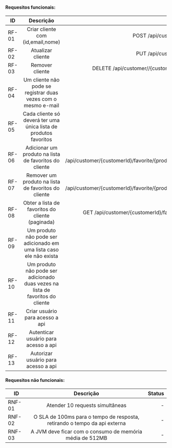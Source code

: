 
####  Requesitos funcionais:

| ID     |                Descrição                                                        |     API                                                   |   Status   |  Teste   |
|--------|:-------------------------------------------------------------------------------:|----------------------------------------------------------:|-----------:|---------:|
| RF-01  | Criar cliente com (id,email,nome)                                               |  POST /api/customer/                                      |  Atendido  | `CustomerITest.shouldCreateCustomer()` |
| RF-02  | Atualizar cliente                                                               |  PUT  /api/customer/                                      |  Atendido  | `CustomerITest.shouldUpdateCustomer()` |
| RF-03  | Remover cliente                                                                 |  DELETE  /api/customer//{customerId}/                     |  Atendido  | `CustomerITest.shouldRemovalCustomer()` |
| RF-04  | Um cliente não pode se registrar duas vezes com o mesmo e-mail                  |      -                                                    |  Atendido  | `CustomerITest.shouldDoNotCreateCustomerBecauseMailDuplicated()` |
| RF-05  | Cada cliente só deverá ter uma única lista de produtos favoritos                |      -                                                    |  Atendido  |    -    |
| RF-06  | Adicionar um produto na lista de favoritos  do cliente                          |   POST /api/customer/{customerId}/favorite/{productId}/   |  Atendido  | `ProductFavoriteITest.shouldAddProductFavorite()` |
| RF-07  | Remover um produto na lista de favoritos  do cliente                            |   POST /api/customer/{customerId}/favorite/{productId}/   |  Atendido  | `ProductFavoriteITest.shouldRemoveProductFavorite()` | 
| RF-08  | Obter a lista de favoritos  do cliente (paginada)                               |   GET /api/customer/{customerId}/favorite/                |  Atendido  | `ProductFavoriteITest.shouldListFavorites()` |
| RF-09  | Um produto não pode ser adicionado em uma lista caso ele não exista             |     -                                                     |  Atendido  | `ProductFavoriteITest.shouldDoNotAddProductFavoriteBecauseNotExistsProduct()` |
| RF-10  | Um produto não pode ser adicionado duas vezes na lista de favoritos do cliente  |     -                                                     |  Atendido  | `ProductFavoriteITest.shouldDoNotAddProductFavoriteBecauseIsDuplicated()` | 
| RF-11  | Criar usuário para acesso a api                                                 |                                                           |  -        |          |
| RF-12  | Autenticar usuário para acesso a api                                            |                                                           |  -        |          |
| RF-13  | Autorizar usuário para acesso a api                                             |                                                           |  -        |          |


####  Requesitos não funcionais:

| ID      |                Descrição                                                    |   Status  |
|---------|:---------------------------------------------------------------------------:|----------:|
| RNF-01  |  Atender 10 requests simultâneas                                            |  -        |
| RNF-02  |  O SLA de 100ms para o tempo de resposta, retirando o tempo da api externa  |  -        |
| RNF-03  |  A JVM deve ficar com o consumo de memória média de 512MB                   |  -        |
